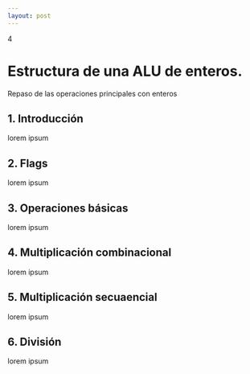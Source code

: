 ```yaml
--- 
layout: post
---
```

<div class="header">
  <div class="numbrerUnit">4</div>
  <h1>Estructura de una ALU de enteros.</h1>
  <subtitle>Repaso de las operaciones principales con enteros</subtitle>
</div>

## 1. Introducción 
lorem ipsum

## 2. Flags
lorem ipsum

## 3. Operaciones básicas
lorem ipsum

## 4. Multiplicación combinacional
lorem ipsum

## 5. Multiplicación secuaencial
lorem ipsum

## 6. División
lorem ipsum
